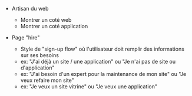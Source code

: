 - Artisan du web
  - Montrer un coté web
  - Montrer un coté application

- Page "hire"
  - Style de "sign-up flow" où l'utilisateur doit remplir des informations sur ses besoins
  - ex: "J'ai déjà un site / une application" ou "Je n'ai pas de site ou d'application"
  - ex: "J'ai besoin d'un expert pour la maintenance de mon site" ou "Je veux refaire mon site"
  - ex: "Je veux un site vitrine" ou "Je veux une application"
